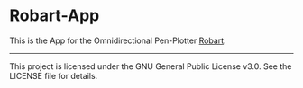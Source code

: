 # Robart-App

This is the App for the Omnidirectional Pen-Plotter [Robart](https://github.com/cnichte/robart).

---

This project is licensed under the GNU General Public License v3.0. See the LICENSE file for details.